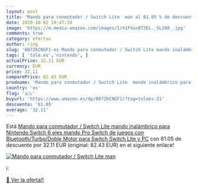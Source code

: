 ```yaml
---
layout: post
title: 'Mando para conmutador / Switch Lite  man al 61.05 % de descuento'
date: 2020-10-02 19:47:19
image: 'https://m.media-amazon.com/images/I/41FXux8T3EL._SL200_.jpg'
comments: true
category: ofertas
author: ring
slug: 'B07Z6CNGF1-es Mando para conmutador / Switch Lite mando inalámbrico para...'
tags: [ 'tole.es','nintendo', ]
actualPrice: 32.11 EUR
currency: EUR
price: 32.11
comparePrice: 82.43 EUR
prodname: 'Mando para conmutador / Switch Lite  mando inalámbrico para Nintendo Switch  6 ejes  mando Pro Switch de juegos con Bluetooth/Turbo/Doble Motor para Switch  Switch Lite y PC'
country: 'es'
flag: '🇪🇸'
buyurl: 'https://www.amazon.es/dp/B07Z6CNGF1/?tag=tolees-21'
descuento: '61.05'
average: '32.11'
---
```


Está [Mando para conmutador / Switch Lite  mando inalámbrico para Nintendo Switch  6 ejes  mando Pro Switch de juegos con Bluetooth/Turbo/Doble Motor para Switch  Switch Lite y PC](https://www.amazon.es/dp/B07Z6CNGF1/?tag=tolees-21) con 61.05 de descuento por 32.11 EUR (original: 82.43 EUR) en el siguiente enlace!

[![Mando para conmutador / Switch Lite  man](https://m.media-amazon.com/images/I/41FXux8T3EL._SL200_.jpg)](https://www.amazon.es/dp/B07Z6CNGF1/?tag=tolees-21)

ℹ️:


[🛒 Ver la oferta!!](https://www.amazon.es/dp/B07Z6CNGF1/?tag=tolees-21)
